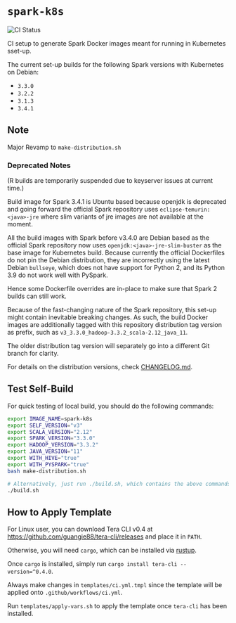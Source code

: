 # `spark-k8s`

![CI
Status](https://img.shields.io/github/workflow/status/dsaidgovsg/spark-k8s/CI/master?label=CI&logo=github&style=for-the-badge)

CI setup to generate Spark Docker images meant for running in Kubernetes
sset-up.

The current set-up builds for the following Spark versions with Kubernetes on
Debian:

- `3.3.0`
- `3.2.2`
- `3.1.3`
- `3.4.1`

## Note

Major Revamp to `make-distribution.sh`

### Deprecated Notes

(R builds are temporarily suspended due to keyserver issues at current time.)

Build image for Spark 3.4.1 is Ubuntu based because openjdk is deprecated and
going forward the official Spark repository uses `eclipse-temurin:<java>-jre`
where slim variants of jre images are not available at the moment.

All the build images with Spark before v3.4.0 are Debian based as the official 
Spark repository now uses `openjdk:<java>-jre-slim-buster` as the base image 
for Kubernetes build. Because currently the official Dockerfiles do not pin 
the Debian distribution, they are incorrectly using the latest Debian `bullseye`,
which does not have support for Python 2, and its Python 3.9 do not work well 
with PySpark.

Hence some Dockerfile overrides are in-place to make sure that Spark 2 builds
can still work.

Because of the fast-changing nature of the Spark repository, this set-up might
contain inevitable breaking changes. As such, the build Docker images are
additionally tagged with this repository distribution tag version as prefix,
such as `v3_3.3.0_hadoop-3.3.2_scala-2.12_java_11`.

The older distribution tag version will separately go into a different Git
branch for clarity.

For details on the distribution versions, check [CHANGELOG.md](CHANGELOG.md).

## Test Self-Build

For quick testing of local build, you should do the following commands:

```bash
export IMAGE_NAME=spark-k8s
export SELF_VERSION="v3"
export SCALA_VERSION="2.12"
export SPARK_VERSION="3.3.0"
export HADOOP_VERSION="3.3.2"
export JAVA_VERSION="11"
export WITH_HIVE="true"
export WITH_PYSPARK="true"
bash make-distribution.sh

# Alternatively, just run ./build.sh, which contains the above commands
./build.sh
```

## How to Apply Template

For Linux user, you can download Tera CLI v0.4 at
<https://github.com/guangie88/tera-cli/releases> and place it in `PATH`.

Otherwise, you will need `cargo`, which can be installed via
[rustup](https://rustup.rs/).

Once `cargo` is installed, simply run `cargo install tera-cli --version=^0.4.0`.

Always make changes in `templates/ci.yml.tmpl` since the template will be
applied onto `.github/workflows/ci.yml`.

Run `templates/apply-vars.sh` to apply the template once `tera-cli` has been
installed.
